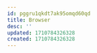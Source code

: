 ```yaml
---
id: pggru1qkdt7ak95omqd60qd
title: Browser
desc: ''
updated: 1710784326328
created: 1710784326328
---
```

